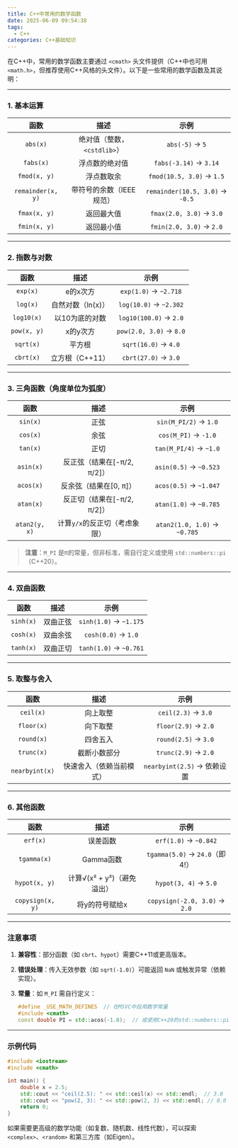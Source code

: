 ```yaml
---
title: C++中常用的数学函数
date: 2025-06-09 09:54:38
tags:
  - C++
categories: C++基础知识
---
```


在C++中，常用的数学函数主要通过 `<cmath>` 头文件提供（C++中也可用 `<math.h>`，但推荐使用C++风格的头文件）。以下是一些常用的数学函数及其说明：

------

### **1. 基本运算**

|       函数        |            描述             |              示例               |
| :---------------: | :-------------------------: | :-----------------------------: |
|     `abs(x)`      | 绝对值（整数，`<cstdlib>`） |         `abs(-5)` → `5`         |
|     `fabs(x)`     |       浮点数的绝对值        |     `fabs(-3.14)` → `3.14`      |
|   `fmod(x, y)`    |         浮点数取余          |    `fmod(10.5, 3.0)` → `1.5`    |
| `remainder(x, y)` |  带符号的余数（IEEE规范）   | `remainder(10.5, 3.0)` → `-0.5` |
|   `fmax(x, y)`    |         返回最大值          |    `fmax(2.0, 3.0)` → `3.0`     |
|   `fmin(x, y)`    |         返回最小值          |    `fmin(2.0, 3.0)` → `2.0`     |

------

### **2. 指数与对数**

|    函数     |       描述        |          示例           |
| :---------: | :---------------: | :---------------------: |
|  `exp(x)`   |     e的x次方      |  `exp(1.0)` → `~2.718`  |
|  `log(x)`   | 自然对数（ln(x)） | `log(10.0)` → `~2.302`  |
| `log10(x)`  |  以10为底的对数   | `log10(100.0)` → `2.0`  |
| `pow(x, y)` |     x的y次方      | `pow(2.0, 3.0)` → `8.0` |
|  `sqrt(x)`  |      平方根       |  `sqrt(16.0)` → `4.0`   |
|  `cbrt(x)`  |  立方根（C++11）  |  `cbrt(27.0)` → `3.0`   |

------

### **3. 三角函数（角度单位为弧度）**

|     函数      |             描述              |             示例             |
| :-----------: | :---------------------------: | :--------------------------: |
|   `sin(x)`    |             正弦              |    `sin(M_PI/2)` → `1.0`     |
|   `cos(x)`    |             余弦              |     `cos(M_PI)` → `-1.0`     |
|   `tan(x)`    |             正切              |    `tan(M_PI/4)` → `~1.0`    |
|   `asin(x)`   |  反正弦（结果在[-π/2, π/2]）  |    `asin(0.5)` → `~0.523`    |
|   `acos(x)`   |    反余弦（结果在[0, π]）     |    `acos(0.5)` → `~1.047`    |
|   `atan(x)`   |  反正切（结果在[-π/2, π/2]）  |    `atan(1.0)` → `~0.785`    |
| `atan2(y, x)` | 计算`y/x`的反正切（考虑象限） | `atan2(1.0, 1.0)` → `~0.785` |

> **注意**：`M_PI` 是π的常量，但非标准，需自行定义或使用 `std::numbers::pi`（C++20）。

------

### **4. 双曲函数**

|   函数    |   描述   |          示例          |
| :-------: | :------: | :--------------------: |
| `sinh(x)` | 双曲正弦 | `sinh(1.0)` → `~1.175` |
| `cosh(x)` | 双曲余弦 |  `cosh(0.0)` → `1.0`   |
| `tanh(x)` | 双曲正切 | `tanh(1.0)` → `~0.761` |

------

### **5. 取整与舍入**

|      函数      |           描述           |            示例             |
| :------------: | :----------------------: | :-------------------------: |
|   `ceil(x)`    |         向上取整         |     `ceil(2.3)` → `3.0`     |
|   `floor(x)`   |         向下取整         |    `floor(2.9)` → `2.0`     |
|   `round(x)`   |         四舍五入         |    `round(2.5)` → `3.0`     |
|   `trunc(x)`   |       截断小数部分       |    `trunc(2.9)` → `2.0`     |
| `nearbyint(x)` | 快速舍入（依赖当前模式） | `nearbyint(2.5)` → 依赖设置 |

------

### **6. 其他函数**

|       函数       |            描述            |              示例              |
| :--------------: | :------------------------: | :----------------------------: |
|     `erf(x)`     |          误差函数          |     `erf(1.0)` → `~0.842`      |
|   `tgamma(x)`    |         Gamma函数          | `tgamma(5.0)` → `24.0`（即4!） |
|  `hypot(x, y)`   | 计算√(x² + y²)（避免溢出） |     `hypot(3, 4)` → `5.0`      |
| `copysign(x, y)` |       将y的符号赋给x       | `copysign(-2.0, 3.0)` → `2.0`  |

------

### **注意事项**

1. **兼容性**：部分函数（如 `cbrt`、`hypot`）需要C++11或更高版本。

2. **错误处理**：传入无效参数（如 `sqrt(-1.0)`）可能返回 `NaN` 或触发异常（依赖实现）。

3. **常量**：如 `M_PI` 需自行定义：

   ```c++
   #define _USE_MATH_DEFINES  // 在MSVC中启用数学常量
   #include <cmath>
   const double PI = std::acos(-1.0);  // 或使用C++20的std::numbers::pi
   ```

------

### **示例代码**

```c++
#include <iostream>
#include <cmath>

int main() {
    double x = 2.5;
    std::cout << "ceil(2.5): " << std::ceil(x) << std::endl;  // 3.0
    std::cout << "pow(2, 3): " << std::pow(2, 3) << std::endl; // 8.0
    return 0;
}
```

如果需要更高级的数学功能（如复数、随机数、线性代数），可以探索 `<complex>`、`<random>` 和第三方库（如Eigen）。
